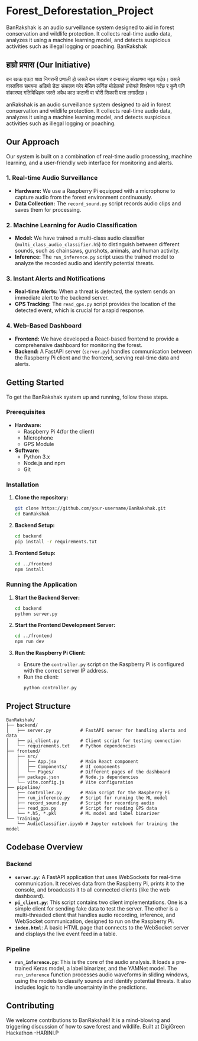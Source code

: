 # Forest_Deforestation_Project
BanRakshak is an audio surveillance system designed to aid in forest conservation and wildlife protection. It collects real-time audio data, analyzes it using a machine learning model, and detects suspicious activities such as illegal logging or poaching.
 BanRakshak

## हाम्रो प्रयास (Our Initiative)

बन रक्षक एउटा श्रव्य निगरानी प्रणाली हो जसले वन संरक्षण र वन्यजन्तु संरक्षणमा मद्दत गर्दछ। यसले वास्तविक समयमा अडियो डेटा संकलन गरेर मेसिन लर्निङ मोडेलको प्रयोगले विश्लेषण गर्दछ र कुनै पनि शंकास्पद गतिविधिहरू जस्तै अवैध काठ कटानी वा चोरी सिकारी पत्ता लगाउँदछ।

anRakshak is an audio surveillance system designed to aid in forest conservation and wildlife protection. It collects real-time audio data, analyzes it using a machine learning model, and detects suspicious activities such as illegal logging or poaching.

## Our Approach

Our system is built on a combination of real-time audio processing, machine learning, and a user-friendly web interface for monitoring and alerts.

### 1. Real-time Audio Surveillance

- **Hardware:** We use a Raspberry Pi equipped with a microphone to capture audio from the forest environment continuously.
- **Data Collection:** The `record_sound.py` script records audio clips and saves them for processing.

### 2. Machine Learning for Audio Classification

- **Model:** We have trained a multi-class audio classifier (`multi_class_audio_classifier.h5`) to distinguish between different sounds, such as chainsaws, gunshots, animals, and human activity.
- **Inference:** The `run_inference.py` script uses the trained model to analyze the recorded audio and identify potential threats.

### 3. Instant Alerts and Notifications

- **Real-time Alerts:** When a threat is detected, the system sends an immediate alert to the backend server.
- **GPS Tracking:** The `read_gps.py` script provides the location of the detected event, which is crucial for a rapid response.

### 4. Web-Based Dashboard

- **Frontend:** We have developed a React-based frontend to provide a comprehensive dashboard for monitoring the forest.
- **Backend:** A FastAPI server (`server.py`) handles communication between the Raspberry Pi client and the frontend, serving real-time data and alerts.

## Getting Started

To get the BanRakshak system up and running, follow these steps.

### Prerequisites

- **Hardware:**
  - Raspberry Pi 4(for the client)
  - Microphone
  - GPS Module
- **Software:**
  - Python 3.x
  - Node.js and npm
  - Git

### Installation

1. **Clone the repository:**
   ```bash
   git clone https://github.com/your-username/BanRakshak.git
   cd BanRakshak
   ```

2. **Backend Setup:**
   ```bash
   cd backend
   pip install -r requirements.txt
   ```

3. **Frontend Setup:**
   ```bash
   cd ../frontend
   npm install
   ```

### Running the Application

1. **Start the Backend Server:**
   ```bash
   cd backend
   python server.py
   ```

2. **Start the Frontend Development Server:**
   ```bash
   cd ../frontend
   npm run dev
   ```

3. **Run the Raspberry Pi Client:**
   - Ensure the `controller.py` script on the Raspberry Pi is configured with the correct server IP address.
   - Run the client:
     ```bash
     python controller.py
     ```

## Project Structure

```
BanRakshak/
├── backend/
│   ├── server.py           # FastAPI server for handling alerts and data
│   ├── pi_client.py        # Client script for testing connection
│   └── requirements.txt    # Python dependencies
├── frontend/
│   ├── src/
│   │   ├── App.jsx         # Main React component
│   │   ├── Components/     # UI components
│   │   └── Pages/          # Different pages of the dashboard
│   ├── package.json        # Node.js dependencies
│   └── vite.config.js      # Vite configuration
├── pipeline/
│   ├── controller.py       # Main script for the Raspberry Pi
│   ├── run_inference.py    # Script for running the ML model
│   ├── record_sound.py     # Script for recording audio
│   ├── read_gps.py         # Script for reading GPS data
│   └── *.h5, *.pkl         # ML model and label binarizer
└── Training/
    └── AudioClassifier.ipynb # Jupyter notebook for training the model
```

## Codebase Overview

### Backend

-   **`server.py`**: A FastAPI application that uses WebSockets for real-time communication. It receives data from the Raspberry Pi, prints it to the console, and broadcasts it to all connected clients (like the web dashboard).
-   **`pi_client.py`**: This script contains two client implementations. One is a simple client for sending fake data to test the server. The other is a multi-threaded client that handles audio recording, inference, and WebSocket communication, designed to run on the Raspberry Pi.
-   **`index.html`**: A basic HTML page that connects to the WebSocket server and displays the live event feed in a table.

### Pipeline

-   **`run_inference.py`**: This is the core of the audio analysis. It loads a pre-trained Keras model, a label binarizer, and the YAMNet model. The `run_inference` function processes audio waveforms in sliding windows, using the models to classify sounds and identify potential threats. It also includes logic to handle uncertainty in the predictions.

## Contributing

We welcome contributions to BanRakshak! It is a mind-blowing and triggering discussion of how to save forest and wildlife. Built at DigiGreen Hackathon
-HARINI.P

